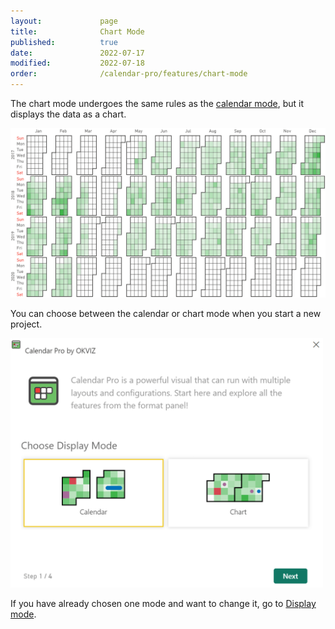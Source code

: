 ```yaml
---
layout:             page
title:              Chart Mode
published:          true
date:               2022-07-17
modified:           2022-07-18
order:              /calendar-pro/features/chart-mode
---
```


The chart mode undergoes the same rules as the [calendar mode](./calendar-systems.md), but it displays the data as a chart.

<img src="images/chart-mode.png" width="1000" alt="The chart mode calendar in Calendar pro">

You can choose between the calendar or chart mode when you start a new project.

<img src="images/chart-calendar.png" width="500" alt="The chart or calendar mode calendar in Calendar pro">

If you have already chosen one mode and want to change it, go to [Display mode](../options/appearance/display-mode.md).